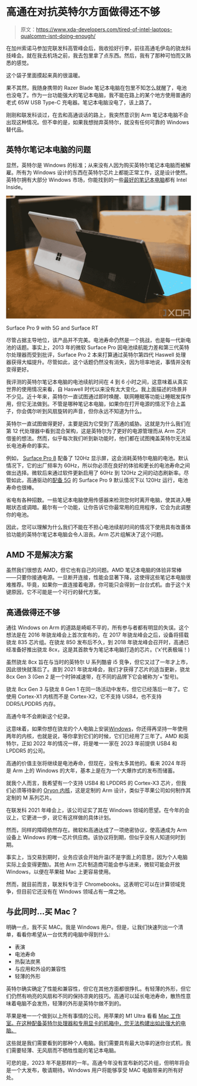 # 高通在对抗英特尔方面做得还不够

> 原文：<https://www.xda-developers.com/tired-of-intel-laptops-qualcomm-isnt-doing-enough/>

在加州索诺马参加完联发科高管峰会后，我收拾好行李，前往高通毛伊岛的骁龙科技峰会。就在我去机场之前，我去包里拿了点东西。然后，我有了那种可怕而又熟悉的感觉。

这个袋子里面摸起来真的很温暖。

果不其然，我随身携带的 Razer Blade 笔记本电脑在包里不知怎么就醒了，电池也没电了。作为一台功能强大的笔记本电脑，我不能在路上的某个地方使用普通的老式 65W USB Type-C 充电器。笔记本电脑没电了，该上路了。

刚刚和联发科谈过，在去和高通谈话的路上，我突然意识到 Arm 笔记本电脑不会出现这种情况。但不幸的是，如果我想抛弃英特尔，就没有任何可靠的 Windows 替代品。

## 英特尔笔记本电脑的问题

显然，英特尔是 Windows 的标准；从来没有人因为购买英特尔笔记本电脑而被解雇。所有为 Windows 设计的东西在英特尔芯片上都能正常工作，这是设计使然。英特尔拥有大部分 Windows 市场，你能找到的一些[最好的笔记本电脑](https://www.xda-developers.com/best-laptops/)都有 Intel Inside。

 <picture>![Surface Pro 9 with 5G and Surface RT](img/40332a03d6b94e369cb6b659b0d97acb.png)</picture> 

Surface Pro 9 with 5G and Surface RT

尽管占据主导地位，该产品并不完美。电池寿命仍然是一个挑战，也是每一代新电池的话题。事实上，2013 年的微软 Surface Pro 因电池续航能力差和第三代英特尔处理器而受到批评，Surface Pro 2 本来打算通过英特尔第四代 Haswell 处理器获得大幅提升。尽管如此，这个话题仍然没有消失，因为坦率地说，事情并没有变得更好。

我评测的英特尔笔记本电脑的电池续航时间在 4 到 6 小时之间，这意味着从真实世界的使用情况来看，自 Haswell 时代以来没有太大变化。我上面描述的场景并不少见。近十年来，英特尔一直试图通过即时唤醒、联网睡眠等功能让睡眠发挥作用，但它无法做到。不管是哪种笔记本电脑，如果你在打开电源的情况下合上盖子，你会偶尔听到风扇旋转的声音，但你永远不知道为什么。

英特尔一直试图做得更好，主要是因为它受到了高通的威胁。这就是为什么我们在第 12 代处理器中看到混合架构，这是英特尔为了更好的电源管理而从 Arm 芯片借鉴的想法。然而，似乎每次我们听到新功能时，他们都在试图掩盖英特尔无法延长电池寿命的事实。

例如， [Surface Pro 8](https://www.xda-developers.com/surface-pro-8-review/) 配备了 120Hz 显示屏，这会消耗英特尔电脑的电池。默认情况下，它的出厂频率为 60Hz，所以你必须在良好的体验和更长的电池寿命之间做出选择。微软后来通过软件更新启用了 60Hz 到 120Hz 之间的动态刷新率。尽管如此，高通驱动的[配备 5G](https://www.xda-developers.com/surface-pro-9-5g-review/) 的 Surface Pro 9 默认情况下以 120Hz 运行，电池寿命也很棒。

省电有各种招数。一些笔记本电脑使用传感器来检测您何时离开电脑，使其进入睡眠状态或调暗。戴尔有一个功能，让你告诉它你最常用的应用程序，它会为此调整你的电池。

因此，您可以理解为什么我们不能在不担心电池续航时间的情况下使用具有改善体验功能的英特尔笔记本电脑会令人沮丧。Arm 芯片组解决了这个问题。

## AMD 不是解决方案

虽然我们很想去 AMD，但它也有自己的问题。AMD 笔记本电脑的体验非常棒——只要你接通电源。一旦断开连接，性能会显著下降，这使得这些笔记本电脑很难推荐。毕竟，如果你一直连接着电源，你可能只会得到一台台式机。由于这个关键原因，它不可能是一个可行的替代方案。

## 高通做得还不够

通往 Windows on Arm 的道路是崎岖不平的，所有参与者都有明显的失误。这个想法是在 2016 年骁龙峰会上首次宣布的，在 2017 年骁龙峰会之后，设备将搭载骁龙 835 芯片组。在骁龙 850 发布后不久，到 2018 年骁龙峰会召开时，高通已经准备好推出骁龙 8cx，这是其首款专为笔记本电脑打造的芯片。(‘x’代表极端！)

虽然骁龙 8cx 旨在与当时的英特尔 U 系列酷睿 i5 竞争，但它又过了一年才上市，因此很快就落后了。直到 2021 年骁龙峰会，我们才获得了芯片的适当更新，骁龙 8cx Gen 3 (Gen 2 是一个时钟减速带，在不同的品牌下它会被称为'+'型号)。

骁龙 8cx Gen 3 与骁龙 8 Gen 1 在同一场活动中发布，但它已经落后一年了。它使用 Cortex-X1 内核而不是 Cortex-X2，它不支持 USB4，也不支持 DDR5/LPDDR5 内存。

高通今年不会刷新这个纪录。

这意味着，如果你想在骁龙的个人电脑上安装[Windows](https://www.xda-developers.com/best-windows-on-arm/)，你还得再坚持一年使用两年的内核，也就是说，等你拿到它们的时候，它们已经用了三年了。AMD 和英特尔，正如 2022 年的情况一样，将是唯一一家在 2023 年前提供 USB4 和 LPDDR5 的公司。

高通的价值主张将继续是电池寿命，但现在，没有太多其他的。看来 2024 年将是 Arm 上的 Windows 的大年，基本上是在为一个大爆炸式的发布而储蓄。

就我个人而言，我希望有一个支持 USB4 和 LPDDR5 的 Cortex-X3 芯片，但我们必须等待新的 [Oryon 内核](https://www.xda-developers.com/qualcomm-oryon-announcement/)，这是定制的 Arm 设计，类似于苹果公司如何制作其定制的 M 系列芯片。

在联发科 2021 年峰会上，该公司证实了其在 Windows 领域的愿望。在今年的会议上，它更进一步，说它有这样做的具体计划。

然而，同样的障碍依然存在。微软和高通达成了一项绝密协议，使高通成为 Arm 设备上 Windows 的唯一芯片供应商。该协议将到期，但似乎没有人知道何时到期。

事实上，当交易到期时，业务应该会开始升温(不是字面上的意思，因为个人电脑实际上会变得更酷)。其他 Arm 芯片制造商可能会参与进来，微软可能会开放 Windows，以便在苹果硅 Mac 上更容易使用。

然而，就目前而言，联发科专注于 Chromebooks。这表明它可以在计算领域竞争，但目前它还没有在 Windows 领域占有一席之地。

## 与此同时...买 Mac？

明确一点，我不买 MAC。我是 Windows 用户。但是，让我们快速列出一个清单，看看你希望从一台优秀的电脑中得到什么:

*   表演
*   电池寿命
*   热裂法炭黑
*   与应用和外设的兼容性
*   轻薄的外形

英特尔确实确定了性能和兼容性，但它在其他方面都很挣扎。有轻薄的外形，但它们仍然有响亮的风扇和不同的保持凉爽的技巧。高通可以延长电池寿命，散热性意味着电脑不会发热，轻薄的外形是英特尔做不到的。

苹果是唯一一个做到以上所有事情的公司。用苹果的 M1 Ultra 看看 [Mac 工作室。在这种配备英特尔处理器和专用显卡的机箱中，您无法构建出如此强大的电脑。](https://www.xda-developers.com/apple-mac-studio-m1-ultra-review/)

这些就是我们需要看到的那种个人电脑。我们需要具有最大功率的迷你台式机，我们需要轻薄、无风扇而不牺牲性能的笔记本电脑。

可悲的是，2023 年不是那样的一年。高通今年没有宣布新的芯片组，但明年将会是一个大发布，敬请期待。Windows 用户将能够享受 MAC 电脑带来的所有好处。